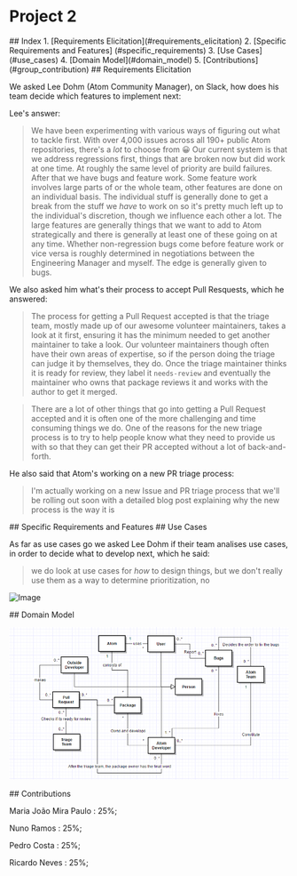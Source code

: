 # Project 2

<a name="index"/>
## Index
1. [Requirements Elicitation](#requirements_elicitation)
2. [Specific Requirements and Features] (#specific_requirements)
3. [Use Cases](#use_cases)
4. [Domain Model](#domain_model)
5. [Contributions](#group_contribution)

<a name="requirements_elicitation"/>
## Requirements Elicitation

We asked Lee Dohm (Atom Community Manager), on Slack, how does his team decide which features to implement next:

Lee's answer:

> We have been experimenting with various ways of figuring out what to tackle first. With over 4,000 issues across all 190+ public Atom repositories, there's a *lot* to choose from :grinning: Our current system is that we address regressions first, things that are broken now but did work at one time. At roughly the same level of priority are build failures. After that we have bugs and feature work. Some feature work involves large parts of or the whole team, other features are done on an individual basis. The individual stuff is generally done to get a break from the stuff we _have_ to work on so it's pretty much left up to the individual's discretion, though we influence each other a lot. The large features are generally things that we want to add to Atom strategically and there is generally at least one of these going on at any time. Whether non-regression bugs come before feature work or vice versa is roughly determined in negotiations between the Engineering Manager and myself. The edge is generally given to bugs.


We also asked him what's their process to accept Pull Resquests, which he answered:

> The process for getting a Pull Request accepted is that the triage team, mostly made up of our awesome volunteer maintainers, takes a look at it first, ensuring it has the minimum needed to get another maintainer to take a look. Our volunteer maintainers though often have their own areas of expertise, so if the person doing the triage can judge it by themselves, they do. Once the triage maintainer thinks it is ready for review, they label it `needs-review` and eventually the maintainer who owns that package reviews it and works with the author to get it merged.

>There are a lot of other things that go into getting a Pull Request accepted and it is often one of the more challenging and time consuming things we do. One of the reasons for the new triage process is to try to help people know what they need to provide us with so that they can get their PR accepted without a lot of back-and-forth.

He also said that Atom's working on a new PR triage process:

>I'm actually working on a new Issue and PR triage process that we'll be rolling out soon with a detailed blog post explaining why the new process is the way it is





<a name="specific_requirements"/>
## Specific Requirements and Features


<a name="use_cases"/>
## Use Cases

As far as use cases go we asked Lee Dohm if their team analises use cases, in order to decide what to develop next, which he said:

>we do look at use cases for _how_ to design things, but we don't really use them as a way to determine prioritization, no

![Image](https://raw.githubusercontent.com/MariaJoaoMiraPaulo/language-html/master/ESOF%20-%20docs/res/useCases.jpeg)





<a name="domain_model"/>
## Domain Model

![Image](https://raw.githubusercontent.com/MariaJoaoMiraPaulo/language-html/master/ESOF%20-%20docs/res/atomDomainModel.PNG)




<a name="group_contribution"/>
## Contributions

  Maria João Mira Paulo : 25%;

  Nuno Ramos : 25%;

  Pedro Costa : 25%;

  Ricardo Neves : 25%;

